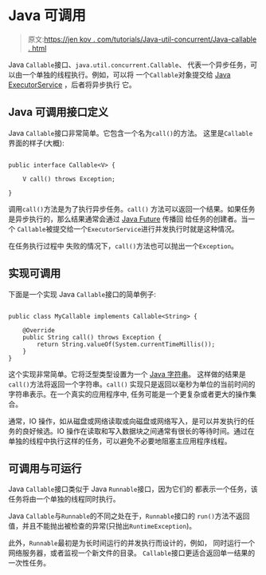 # Java 可调用

> 原文:[https://jen kov . com/tutorials/Java-util-concurrent/Java-callable . html](https://jenkov.com/tutorials/java-util-concurrent/java-callable.html)

Java `Callable`接口、`java.util.concurrent.Callable`、 代表一个异步任务，可以由一个单独的线程执行。例如，可以将 一个`Callable`对象提交给 [Java ExecutorService](executorservice.html) ，后者将异步执行 它。

## Java 可调用接口定义

Java `Callable`接口非常简单。它包含一个名为`call()`的方法。 这里是`Callable`界面的样子(大概):

```

public interface Callable<V> {

    V call() throws Exception;

}

```

调用`call()`方法是为了执行异步任务。`call()` 方法可以返回一个结果。如果任务是异步执行的，那么结果通常会通过 [Java Future](java-future.html) 传播回 给任务的创建者。当一个 `Callable`被提交给一个`ExecutorService`进行并发执行时就是这种情况。

在任务执行过程中 失败的情况下，`call()`方法也可以抛出一个`Exception`。

## 实现可调用

下面是一个实现 Java `Callable`接口的简单例子:

```

public class MyCallable implements Callable<String> {

    @Override
    public String call() throws Exception {
        return String.valueOf(System.currentTimeMillis());
    }
}

```

这个实现非常简单。它将泛型类型设置为一个 [Java 字符串](/java/strings.html)。 这样做的结果是`call()`方法将返回一个字符串。`call()` 实现只是返回以毫秒为单位的当前时间的字符串表示。在一个真实的应用程序中, 任务可能是一个更复杂或者更大的操作集合。

通常，IO 操作，如从磁盘或网络读取或向磁盘或网络写入，是可以并发执行的任务的良好候选。IO 操作在读取和写入数据块之间通常有很长的等待时间。通过在单独的线程中执行这样的任务，可以避免不必要地阻塞主应用程序线程。

## 可调用与可运行

Java `Callable`接口类似于 Java `Runnable`接口，因为它们的 都表示一个任务，该任务将由一个单独的线程同时执行。

Java `Callable`与`Runnable`的不同之处在于，`Runnable`接口的 `run()`方法不返回值，并且不能抛出被检查的异常(只抛出`RuntimeException`)。

此外，`Runnable`最初是为长时间运行的并发执行而设计的，例如， 同时运行一个网络服务器，或者监视一个新文件的目录。 `Callable`接口更适合返回单一结果的一次性任务。